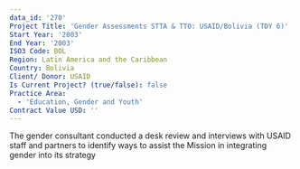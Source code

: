 ```yaml
---
data_id: '270'
Project Title: 'Gender Assessments STTA & TTO: USAID/Bolivia (TDY 6)'
Start Year: '2003'
End Year: '2003'
ISO3 Code: BOL
Region: Latin America and the Caribbean
Country: Bolivia
Client/ Donor: USAID
Is Current Project? (true/false): false
Practice Area:
  - 'Education, Gender and Youth'
Contract Value USD: ''
---
```

The gender consultant conducted a desk review and interviews with USAID staff and partners to identify ways to assist the Mission in integrating gender into its strategy